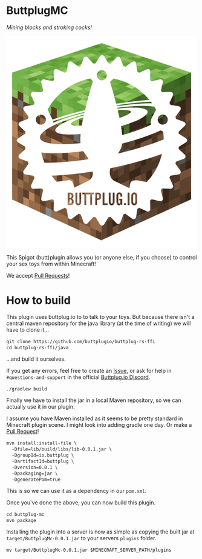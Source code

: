 # ButtplugMC

_Mining blocks and stroking cocks!_

![logo.png](logo.png)

This Spigot (butt)plugin allows you (or anyone else, if you choose) to control your sex toys from within Minecraft!

We accept [Pull Requests](/pulls)!

# How to build

This plugin uses buttplug.io to to talk to your toys. But because there isn't a central maven repository for the java library (at the time of writing) we will have to clone it...

```
git clone https://github.com/buttplugio/buttplug-rs-ffi
cd buttplug-rs-ffi/java
```

...and build it ourselves.

If you get any errors, feel free to create an [Issue](/issues), or ask for help in `#questions-and-support` in the official [Buttplug.io Discord](https://discord.buttplug.io).

```
./gradlew build
```

Finally we have to install the jar in a local Maven repository, so we can actually use it in our plugin.

I assume you have Maven installed as it seems to be pretty standard in Minecraft plugin scene. I might look into adding gradle one day. Or make a [Pull Request](/pulls)!

```
mvn install:install-file \
  -Dfile=lib/build/libs/lib-0.0.1.jar \
  -DgroupId=io.buttplug \
  -DartifactId=buttplug \
  -Dversion=0.0.1 \
  -Dpackaging=jar \
  -DgeneratePom=true
```

This is so we can use it as a dependency in our `pom.xml`.

Once you've done the above, you can now build this plugin.

```
cd buttplug-mc
mvn package
```

Installing the plugin into a server is now as simple as copying the built jar at `target/ButtplugMc-0.0.1.jar` to your servers `plugins` folder.

```
mv target/ButtplugMc-0.0.1.jar $MINECRAFT_SERVER_PATH/plugins
```
